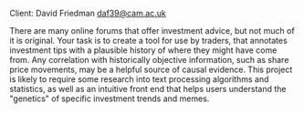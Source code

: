 Client: David Friedman <daf39@cam.ac.uk>

There are many online forums that offer investment advice, but not much
of it is original. Your task is to create a tool for use by traders,
that annotates investment tips with a plausible history of where they
might have come from. Any correlation with historically objective
information, such as share price movements, may be a helpful source of
causal evidence. This project is likely to require some research into
text processing algorithms and statistics, as well as an intuitive front
end that helps users understand the "genetics" of specific investment
trends and memes.